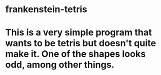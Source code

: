 # frankenstein-tetris
# This is a very simple program that wants to be tetris but doesn't quite make it. One of the shapes looks odd, among other things. 
